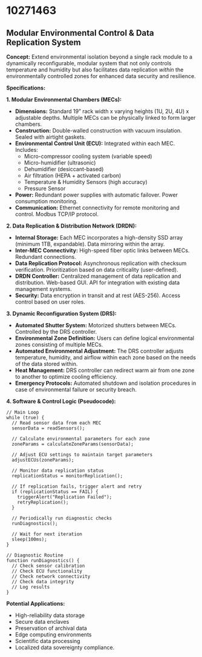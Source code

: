 # 10271463

## Modular Environmental Control & Data Replication System

**Concept:** Extend environmental isolation beyond a single rack module to a dynamically reconfigurable, modular system that not only controls temperature and humidity but also facilitates data replication *within* the environmentally controlled zones for enhanced data security and resilience.

**Specifications:**

**1. Modular Environmental Chambers (MECs):**

*   **Dimensions:** Standard 19” rack width x varying heights (1U, 2U, 4U) x adjustable depths. Multiple MECs can be physically linked to form larger chambers.
*   **Construction:** Double-walled construction with vacuum insulation.  Sealed with airtight gaskets.
*   **Environmental Control Unit (ECU):** Integrated within each MEC. Includes:
    *   Micro-compressor cooling system (variable speed)
    *   Micro-humidifier (ultrasonic)
    *   Dehumidifier (desiccant-based)
    *   Air filtration (HEPA + activated carbon)
    *   Temperature & Humidity Sensors (high accuracy)
    *   Pressure Sensor
*   **Power:** Redundant power supplies with automatic failover.  Power consumption monitoring.
*   **Communication:** Ethernet connectivity for remote monitoring and control. Modbus TCP/IP protocol.

**2. Data Replication & Distribution Network (DRDN):**

*   **Internal Storage:** Each MEC incorporates a high-density SSD array (minimum 1TB, expandable).  Data mirroring within the array.
*   **Inter-MEC Connectivity:**  High-speed fiber optic links between MECs.  Redundant connections.
*   **Data Replication Protocol:**  Asynchronous replication with checksum verification. Prioritization based on data criticality (user-defined).
*   **DRDN Controller:** Centralized management of data replication and distribution.  Web-based GUI.  API for integration with existing data management systems.
*   **Security:**  Data encryption in transit and at rest (AES-256). Access control based on user roles.

**3. Dynamic Reconfiguration System (DRS):**

*   **Automated Shutter System:**  Motorized shutters between MECs. Controlled by the DRS controller.
*   **Environmental Zone Definition:**  Users can define logical environmental zones consisting of multiple MECs.
*   **Automated Environmental Adjustment:** The DRS controller adjusts temperature, humidity, and airflow within each zone based on the needs of the data stored within.
*   **Heat Management:** DRS controller can redirect warm air from one zone to another to optimize cooling efficiency.
*   **Emergency Protocols:** Automated shutdown and isolation procedures in case of environmental failure or security breach.

**4. Software & Control Logic (Pseudocode):**

```
// Main Loop
while (true) {
  // Read sensor data from each MEC
  sensorData = readSensors();

  // Calculate environmental parameters for each zone
  zoneParams = calculateZoneParams(sensorData);

  // Adjust ECU settings to maintain target parameters
  adjustECUs(zoneParams);

  // Monitor data replication status
  replicationStatus = monitorReplication();

  // If replication fails, trigger alert and retry
  if (replicationStatus == FAIL) {
    triggerAlert("Replication Failed");
    retryReplication();
  }

  // Periodically run diagnostic checks
  runDiagnostics();

  // Wait for next iteration
  sleep(100ms);
}

// Diagnostic Routine
function runDiagnostics() {
  // Check sensor calibration
  // Check ECU functionality
  // Check network connectivity
  // Check data integrity
  // Log results
}
```

**Potential Applications:**

*   High-reliability data storage
*   Secure data enclaves
*   Preservation of archival data
*   Edge computing environments
*   Scientific data processing
*   Localized data sovereignty compliance.